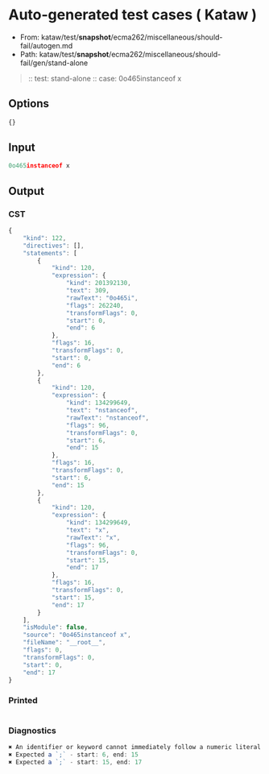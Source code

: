 # Auto-generated test cases ( Kataw )
- From: kataw/test/__snapshot__/ecma262/miscellaneous/should-fail/autogen.md
- Path: kataw/test/__snapshot__/ecma262/miscellaneous/should-fail/gen/stand-alone
> :: test: stand-alone
> :: case: 0o465instanceof x
## Options

`````js
{}
`````
## Input

`````js
0o465instanceof x
`````
## Output

### CST

```javascript
{
    "kind": 122,
    "directives": [],
    "statements": [
        {
            "kind": 120,
            "expression": {
                "kind": 201392130,
                "text": 309,
                "rawText": "0o465i",
                "flags": 262240,
                "transformFlags": 0,
                "start": 0,
                "end": 6
            },
            "flags": 16,
            "transformFlags": 0,
            "start": 0,
            "end": 6
        },
        {
            "kind": 120,
            "expression": {
                "kind": 134299649,
                "text": "nstanceof",
                "rawText": "nstanceof",
                "flags": 96,
                "transformFlags": 0,
                "start": 6,
                "end": 15
            },
            "flags": 16,
            "transformFlags": 0,
            "start": 6,
            "end": 15
        },
        {
            "kind": 120,
            "expression": {
                "kind": 134299649,
                "text": "x",
                "rawText": "x",
                "flags": 96,
                "transformFlags": 0,
                "start": 15,
                "end": 17
            },
            "flags": 16,
            "transformFlags": 0,
            "start": 15,
            "end": 17
        }
    ],
    "isModule": false,
    "source": "0o465instanceof x",
    "fileName": "__root__",
    "flags": 0,
    "transformFlags": 0,
    "start": 0,
    "end": 17
}
```

### Printed

```javascript

```

### Diagnostics

```javascript
✖ An identifier or keyword cannot immediately follow a numeric literal - start: 0, end: 5
✖ Expected a `;` - start: 6, end: 15
✖ Expected a `;` - start: 15, end: 17

```

